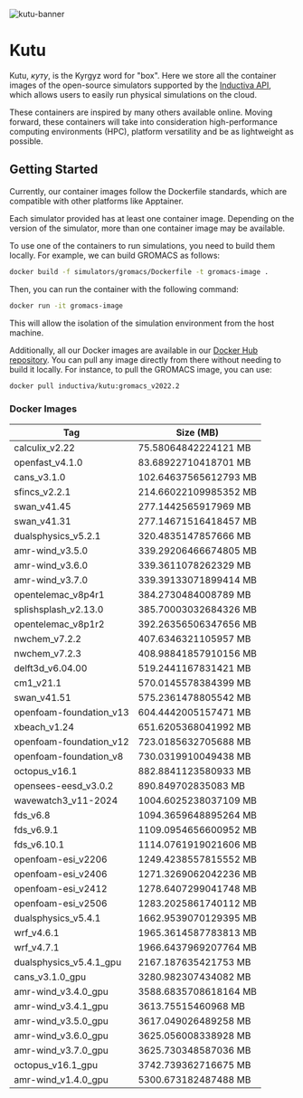 
![kutu-banner](https://github.com/inductiva/kutu/assets/7538022/847e6ba9-e420-45d7-b98e-d21192fbdafe)

# Kutu

Kutu, _куту_, is the Kyrgyz word for "box". Here we store all the container
images of the open-source simulators supported by the 
[Inductiva API](https://github.com/inductiva/inductiva/tree/main),
which allows users to easily run physical simulations on the cloud.

These containers are inspired by many others available online. Moving forward, these
containers will take into consideration high-performance computing environments (HPC),
platform versatility and be as lightweight as possible.

## Getting Started

Currently, our container images follow the Dockerfile standards, which are compatible
with other platforms like Apptainer.

Each simulator provided has at least one container image. Depending on the version
of the simulator, more than one container image may be available.

To use one of the containers to run simulations, you need to build them locally.
For example, we can build GROMACS as follows:

```bash
docker build -f simulators/gromacs/Dockerfile -t gromacs-image .
```

Then, you can run the container with the following command:

```bash
docker run -it gromacs-image
```

This will allow the isolation of the simulation environment from the host machine.

Additionally, all our Docker images are available in our
[Docker Hub repository](https://hub.docker.com/r/inductiva/kutu). You can pull
any image directly from there without needing to build it locally. For instance,
to pull the GROMACS image, you can use:

```bash
docker pull inductiva/kutu:gromacs_v2022.2
```

### Docker Images

<!-- DOCKER-TAGS-TABLE -->
| Tag | Size (MB) |
|---|---|
| calculix_v2.22 | 75.58064842224121 MB |
| openfast_v4.1.0 | 83.68922710418701 MB |
| cans_v3.1.0 | 102.64637565612793 MB |
| sfincs_v2.2.1 | 214.66022109985352 MB |
| swan_v41.45 | 277.1442565917969 MB |
| swan_v41.31 | 277.14671516418457 MB |
| dualsphysics_v5.2.1 | 320.4835147857666 MB |
| amr-wind_v3.5.0 | 339.29206466674805 MB |
| amr-wind_v3.6.0 | 339.3611078262329 MB |
| amr-wind_v3.7.0 | 339.39133071899414 MB |
| opentelemac_v8p4r1 | 384.2730484008789 MB |
| splishsplash_v2.13.0 | 385.70003032684326 MB |
| opentelemac_v8p1r2 | 392.26356506347656 MB |
| nwchem_v7.2.2 | 407.6346321105957 MB |
| nwchem_v7.2.3 | 408.98841857910156 MB |
| delft3d_v6.04.00 | 519.2441167831421 MB |
| cm1_v21.1 | 570.0145578384399 MB |
| swan_v41.51 | 575.2361478805542 MB |
| openfoam-foundation_v13 | 604.4442005157471 MB |
| xbeach_v1.24 | 651.6205368041992 MB |
| openfoam-foundation_v12 | 723.0185632705688 MB |
| openfoam-foundation_v8 | 730.0319910049438 MB |
| octopus_v16.1 | 882.8841123580933 MB |
| opensees-eesd_v3.0.2 | 890.849702835083 MB |
| wavewatch3_v11-2024 | 1004.6025238037109 MB |
| fds_v6.8 | 1094.3659648895264 MB |
| fds_v6.9.1 | 1109.0954656600952 MB |
| fds_v6.10.1 | 1114.0761919021606 MB |
| openfoam-esi_v2206 | 1249.4238557815552 MB |
| openfoam-esi_v2406 | 1271.3269062042236 MB |
| openfoam-esi_v2412 | 1278.6407299041748 MB |
| openfoam-esi_v2506 | 1283.2025861740112 MB |
| dualsphysics_v5.4.1 | 1662.9539070129395 MB |
| wrf_v4.6.1 | 1965.3614587783813 MB |
| wrf_v4.7.1 | 1966.6437969207764 MB |
| dualsphysics_v5.4.1_gpu | 2167.187635421753 MB |
| cans_v3.1.0_gpu | 3280.982307434082 MB |
| amr-wind_v3.4.0_gpu | 3588.6835708618164 MB |
| amr-wind_v3.4.1_gpu | 3613.75515460968 MB |
| amr-wind_v3.5.0_gpu | 3617.049026489258 MB |
| amr-wind_v3.6.0_gpu | 3625.056008338928 MB |
| amr-wind_v3.7.0_gpu | 3625.730348587036 MB |
| octopus_v16.1_gpu | 3742.739362716675 MB |
| amr-wind_v1.4.0_gpu | 5300.673182487488 MB |
<!-- END-DOCKER-TAGS-TABLE -->
